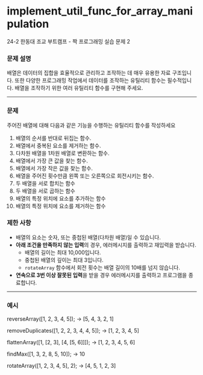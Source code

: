 # implement_util_func_for_array_manipulation
24-2 한동대 조교 부트캠프 - 짝 프로그래밍 실습 문제 2

### 문제 설명

배열은 데이터의 집합을 효율적으로 관리하고 조작하는 데 매우 유용한 자료 구조입니다. 또한 다양한 프로그래밍 작업에서 데이터를 조작하는 유틸리티 함수는 필수적입니다. 배열을 조작하기 위한 여러 유틸리티 함수를 구현해 주세요.

---

### 문제

주어진 배열에 대해 다음과 같은 기능을 수행하는 유틸리티 함수를 작성하세요

1.  배열의 순서를 반대로 뒤집는 함수.
2.  배열에서 중복된 요소를 제거하는 함수.
3.  다차원 배열을 1차원 배열로 변환하는 함수.
4.  배열에서 가장 큰 값을 찾는 함수.
5.  배열에서 가장 작은 값을 찾는 함수.
6.  배열을 주어진 횟수만큼 왼쪽 또는 오른쪽으로 회전시키는 함수.
7.  두 배열을 서로 합치는 함수
8.  두 배열을 서로 곱하는 함수
9.  배열의 특정 위치에 요소를 추가하는 함수
10.  배열의 특정 위치에 요소를 제거하는 함수


### 제한 사항
- 배열의 요소는 숫자, 또는 중첩된 배열(다차원 배열)일 수 있습니다.
- **아래 조건을 만족하지 않는 입력**의 경우, 에러메시지를 출력하고 재입력을 받습니다.
  - 배열의 길이는 최대 10,000입니다.
  - 중첩된 배열의 깊이는 최대 3입니다.
  - `rotateArray` 함수에서 회전 횟수는 배열 길이의 10배를 넘지 않습니다.
- **연속으로 3번 이상 잘못된 입력**을 받을 경우 에러메시지를 출력하고 프로그램을 종료합니다. 

---

### 예시

reverseArray([1, 2, 3, 4, 5]); -> [5, 4, 3, 2, 1]

removeDuplicates([1, 2, 2, 3, 4, 4, 5]); -> [1, 2, 3, 4, 5]

flattenArray([1, [2, 3], [4, [5, 6]]]); -> [1, 2, 3, 4, 5, 6]

findMax([1, 3, 2, 8, 5, 10]); -> 10

rotateArray([1, 2, 3, 4, 5], 2); -> [4, 5, 1, 2, 3]
